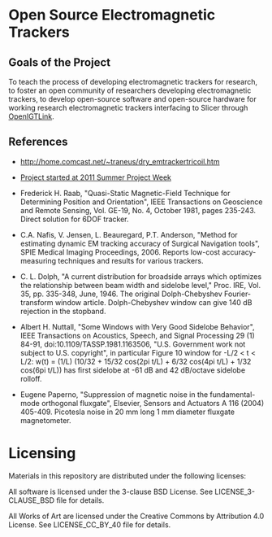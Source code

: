 Open Source Electromagnetic Trackers
====================================

Goals of the Project
--------------------

To teach the process of developing electromagnetic trackers for research, to foster an open community of researchers developing electromagnetic trackers, to develop open-source software and open-source hardware for working research electromagnetic trackers interfacing to Slicer through [OpenIGTLink](http://openigtlink.org/).

References
----------

* http://home.comcast.net/~traneus/dry_emtrackertricoil.htm

* [Project started at 2011 Summer Project Week](http://wiki.na-mic.org/Wiki/index.php/2011_Summer_project_Week_Open_Source_Electromagnetic_Trackers_using_OpenIGTLink)

* Frederick H. Raab, "Quasi-Static Magnetic-Field Technique for Determining Position and Orientation", IEEE Transactions on Geoscience and Remote Sensing, Vol. GE-19, No. 4, October 1981, pages 235-243. Direct solution for 6DOF tracker.

* C.A. Nafis, V. Jensen, L. Beauregard, P.T. Anderson, "Method for estimating dynamic EM tracking accuracy of Surgical Navigation tools", SPIE Medical Imaging Proceedings, 2006. Reports low-cost accuracy-measuring techniques and results for various trackers.

* C. L. Dolph, "A current distribution for broadside arrays which optimizes the relationship between beam width and sidelobe level," Proc. IRE, Vol. 35, pp. 335-348, June, 1946. The original Dolph-Chebyshev Fourier-transform window article. Dolph-Chebyshev window can give 140 dB rejection in the stopband.

* Albert H. Nuttall, "Some Windows with Very Good Sidelobe Behavior", IEEE Transactions on Acoustics, Speech, and Signal Processing 29 (1) 84-91, doi:10.1109/TASSP.1981.1163506, "U.S. Government work not subject to U.S. copyright", in particular Figure 10 window for -L/2 < t < L/2: w(t) = (1/L) (10/32 + 15/32 cos(2pi t/L) + 6/32 cos(4pi t/L) + 1/32 cos(6pi t/L)) has first sidelobe at -61 dB and 42 dB/octave sidelobe rolloff.

* Eugene Paperno, "Suppression of magnetic noise in the fundamental-mode orthogonal fluxgate", Elsevier, Sensors and Actuators A 116 (2004) 405-409. Picotesla noise in 20 mm long 1 mm diameter fluxgate magnetometer.

Licensing
=========

Materials in this repository are distributed under the following licenses:

All software is licensed under the 3-clause BSD License. See LICENSE_3-CLAUSE_BSD file for details.

All Works of Art are licensed under the Creative Commons by Attribution 4.0 License.
See LICENSE_CC_BY_40 file for details.




